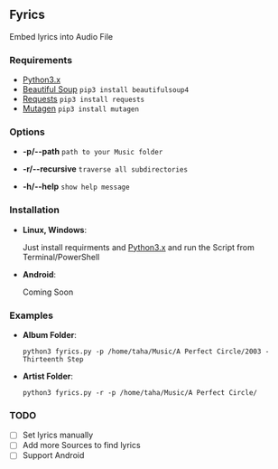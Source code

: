 ## Fyrics
Embed lyrics into Audio File


### Requirements
- [Python3.x](https://www.python.org/downloads/)
- [Beautiful Soup](https://www.crummy.com/software/BeautifulSoup/bs4/doc/)
  `pip3 install beautifulsoup4`
- [Requests](http://docs.python-requests.org/en/master/)
  `pip3 install requests`
- [Mutagen](https://mutagen.readthedocs.io/en/latest/)
`pip3 install mutagen`

### Options
* **-p/--path** `path to your Music folder`

* **-r/--recursive** `traverse all subdirectories`

* **-h/--help** `show help message`

### Installation
* **Linux, Windows**:

  Just install requirments and [Python3.x](https://www.python.org/downloads/) and run the Script from Terminal/PowerShell

* **Android**:

  Coming Soon

### Examples
* **Album Folder**:

  ```python3 fyrics.py -p /home/taha/Music/A Perfect Circle/2003 - Thirteenth Step```

* **Artist Folder**:

  ```python3 fyrics.py -r -p /home/taha/Music/A Perfect Circle/```
  
### TODO
- [ ] Set lyrics manually
- [ ] Add more Sources to find lyrics
- [ ] Support Android
